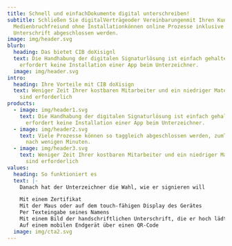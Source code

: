 ```yaml
---
title: Schnell und einfachDokumente digital unterschreiben!
subtitle: Schließen Sie digitalVerträgeoder Vereinbarungenmit Ihren Kunden ab.
  Medienbruchfreiund ohne Installationkönnen online Prozesse inklusive
  Unterschrift abgeschlossen werden.
image: img/header.svg
blurb:
  heading: Das bietet CIB doXisignl
  text: Die Handhabung der digitalen Signaturlösung ist einfach gehalten und
    erfordert keine Installation einer App beim Unterzeichner.
  image: img/header.svg
intro:
  heading: Ihre Vorteile mit CIB doXisign
  text: Weniger Zeit Ihrer kostbaren Mitarbeiter und ein niedriger Materialeinsatz
    sind erforderlich
products:
  - image: img/header1.svg
    text: Die Handhabung der digitalen Signaturlösung ist einfach gehalten und
      erfordert keine Installation einer App beim Unterzeichner.
  - image: img/header2.svg
    text: Viele Prozesse können so taggleich abgeschlossen werden, zumTeil sogar
      nach wenigen Minuten.
  - image: img/header3.svg
    text: Weniger Zeit Ihrer kostbaren Mitarbeiter und ein niedriger Materialeinsatz
      sind erforderlich
values:
  heading: So funktioniert es
  text: |-
    Danach hat der Unterzeichner die Wahl, wie er signieren will

    Mit einem Zertifikat
    Mit der Maus oder auf dem touch-fähigen Display des Gerätes
    Per Texteingabe seines Namens
    Mit einem Bild der handschriftlichen Unterschrift, die er hoch lädt
    Auf einem mobilen Endgerät über einen QR-Code
  image: img/cta2.svg
---
```

